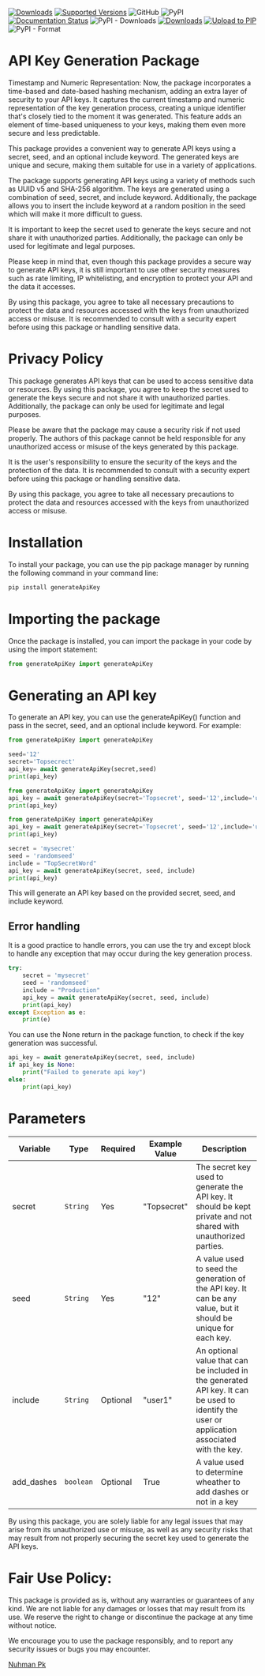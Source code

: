 [![Downloads](https://static.pepy.tech/personalized-badge/generateApiKey?period=total&units=abbreviation&left_color=grey&right_color=yellow&left_text=Total-Downloads)](https://pepy.tech/project/generateApiKey)
[![Supported Versions](https://img.shields.io/pypi/pyversions/generateApiKey.svg)](https://pypi.org/project/YoutubeTags)
![GitHub](https://img.shields.io/github/license/nuhmanpk/generate-api-key)
![PyPI](https://img.shields.io/pypi/v/generateApiKey)
[![Documentation Status](https://readthedocs.org/projects/generateApiKey/badge/?version=latest)](https://generateApiKey.readthedocs.io/en/latest/?badge=latest)
![PyPI - Downloads](https://img.shields.io/pypi/dm/generateApiKey)
[![Downloads](https://static.pepy.tech/personalized-badge/generateApiKey?period=week&units=international_system&left_color=grey&right_color=brightgreen&left_text=Downloads/Week)](https://pepy.tech/project/generateApiKey)
[![Upload to PIP](https://github.com/nuhmanpk/generate-api-key/actions/workflows/pypi-upload.yml/badge.svg?branch=main&event=workflow_dispatch)](https://github.com/nuhmanpk/generate-api-key/actions/workflows/Pypi-uploads.yml)
![PyPI - Format](https://img.shields.io/pypi/format/generateApiKey)
# API Key Generation Package

Timestamp and Numeric Representation: Now, the package incorporates a time-based and date-based hashing mechanism, adding an extra layer of security to your API keys. It captures the current timestamp and numeric representation of the key generation process, creating a unique identifier that's closely tied to the moment it was generated. This feature adds an element of time-based uniqueness to your keys, making them even more secure and less predictable.

This package provides a convenient way to generate API keys using a secret, seed, and an optional include keyword. The generated keys are unique and secure, making them suitable for use in a variety of applications.

The package supports generating API keys using a variety of methods such as UUID v5 and SHA-256 algorithm. The keys are generated using a combination of seed, secret, and include keyword. Additionally, the package allows you to insert the include keyword at a random position in the seed which will make it more difficult to guess.

It is important to keep the secret used to generate the keys secure and not share it with unauthorized parties. Additionally, the package can only be used for legitimate and legal purposes.

Please keep in mind that, even though this package provides a secure way to generate API keys, it is still important to use other security measures such as rate limiting, IP whitelisting, and encryption to protect your API and the data it accesses.

By using this package, you agree to take all necessary precautions to protect the data and resources accessed with the keys from unauthorized access or misuse. It is recommended to consult with a security expert before using this package or handling sensitive data.

# Privacy Policy

This package generates API keys that can be used to access sensitive data or resources. By using this package, you agree to keep the secret used to generate the keys secure and not share it with unauthorized parties. Additionally, the package can only be used for legitimate and legal purposes.

Please be aware that the package may cause a security risk if not used properly. The authors of this package cannot be held responsible for any unauthorized access or misuse of the keys generated by this package.

It is the user's responsibility to ensure the security of the keys and the protection of the data. It is recommended to consult with a security expert before using this package or handling sensitive data.

By using this package, you agree to take all necessary precautions to protect the data and resources accessed with the keys from unauthorized access or misuse.



# Installation
To install your package, you can use the pip package manager by running the following command in your command line:

```python
pip install generateApiKey
```

# Importing the package
Once the package is installed, you can import the package in your code by using the import statement:
```python
from generateApiKey import generateApiKey
```
# Generating an API key
To generate an API key, you can use the generateApiKey() function and pass in the secret, seed, and an optional include keyword. For example:

```python
from generateApiKey import generateApiKey

seed='12'
secret='Topsecrect'
api_key= await generateApiKey(secret,seed)
print(api_key)
```


```python
from generateApiKey import generateApiKey
api_key = await generateApiKey(secret='Topsecret', seed='12',include='user1')
print(api_key)
```

```python
from generateApiKey import generateApiKey
api_key = await generateApiKey(secret='Topsecret', seed='12',include='user1',add_dashes=True)
print(api_key)
```


```python
secret = 'mysecret'
seed = 'randomseed'
include = "TopSecretWord"
api_key = await generateApiKey(secret, seed, include)
print(api_key)
```
This will generate an API key based on the provided secret, seed, and include keyword.

## Error handling
It is a good practice to handle errors, you can use the try and except block to handle any exception that may occur during the key generation process.

```python
try:
    secret = 'mysecret'
    seed = 'randomseed'
    include = "Production"
    api_key = await generateApiKey(secret, seed, include)
    print(api_key)
except Exception as e:
    print(e)
```

You can use the None return in the package function, to check if the key generation was successful.

```python
api_key = await generateApiKey(secret, seed, include)
if api_key is None:
    print("Failed to generate api key")
else:
    print(api_key)
```
# Parameters 

| **Variable** |	**Type** |	**Required** |	**Example Value** |	Description |
|----------|---------|-----------|--------------------|-------------|
| secret |	`String` |	Yes |	"Topsecret" |	The secret key used to generate the API key. It should be kept private and not shared with unauthorized parties. |
| seed |	`String` |	Yes |	"12" |	A value used to seed the generation of the API key. It can be any value, but it should be unique for each key. |
| include |	`String` |	Optional |	"user1" |	An optional value that can be included in the generated API key. It can be used to identify the user or application associated with the key. |
| add_dashes |	`boolean` |	Optional |	True |	A value used to determine wheather to add dashes or not in a key |


By using this package, you are solely liable for any legal issues that may arise from its unauthorized use or misuse, as well as any security risks that may result from not properly securing the secret key used to generate the API keys.

# Fair Use Policy:

This package is provided as is, without any warranties or guarantees of any kind. We are not liable for any damages or losses that may result from its use. We reserve the right to change or discontinue the package at any time without notice.

We encourage you to use the package responsibly, and to report any security issues or bugs you may encounter.

[Nuhman Pk](https://github.com/nuhmanpk)
